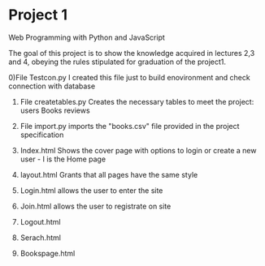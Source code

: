 # Project 1

Web Programming with Python and JavaScript

The goal of this project is to show the knowledge acquired in lectures 2,3 and 4, obeying the rules stipulated for graduation of the project1.

0)File Testcon.py
  I created this file just to build enovironment and check connection with database

1) File createtables.py
   Creates the necessary tables to meet the project:
   users
   Books
   reviews

2) File import.py
    imports the "books.csv" file provided in the project specification

3) Index.html
   Shows the cover page with options to login or create a new user - I is the Home page

4) layout.html
    Grants that all pages have the same style

5) Login.html
      allows the user to enter the site

6) Join.html
      allows the user to registrate on site


7) Logout.html

8) Serach.html

9) Bookspage.html
